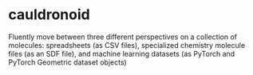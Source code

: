 # cauldronoid
Fluently move between three different perspectives on a collection of molecules: spreadsheets (as CSV files), specialized chemistry molecule files (as an SDF file), and machine learning datasets (as PyTorch and PyTorch Geometric dataset objects)
